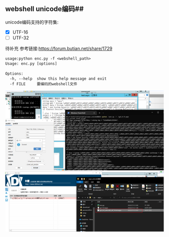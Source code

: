 ## webshell unicode编码##
unicode编码支持的字符集:
 - [x] UTF-16
 - [ ] UTF-32
 
 待补充
 参考链接:https://forum.butian.net/share/1729  

```text
usage:python enc.py -f <webshell_path>
Usage: enc.py [options]

Options:
  -h, --help  show this help message and exit
  -f FILE     要编码的webshell文件
```
![](img/1.png)
![](img/2.png)